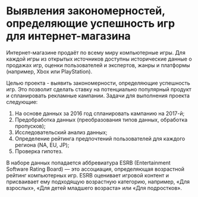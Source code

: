 # Выявления закономерностей, определяющие успешность игр для интернет-магазина

Интернет-магазине продаёт по всему миру компьютерные игры. Для каждой игры из открытых источников доступны исторические данные о продажах игр, оценки пользователей и экспертов, жанры и платформы (например, Xbox или PlayStation).

Целью проекта - выявить закономерности, определяющие успешность игр. Это позволит сделать ставку на потенциально популярный продукт и спланировать рекламные кампании.
Задачи для выполнения проекта следующие:
1. На основе данных за 2016 год спланировать кампанию на 2017-й;
2. Предобработка данных (преобразования типов данных, обработка пропусков);
3. Исследовательский анализ данных;
4. Определение рейтинга предпочтений пользователей для каждого региона (NA, EU, JP);
5. Проверка гипотез.

В наборе данных попадается аббревиатура ESRB (Entertainment Software Rating Board) — это ассоциация, определяющая возрастной рейтинг компьютерных игр. ESRB оценивает игровой контент и присваивает ему подходящую возрастную категорию, например, «Для взрослых», «Для детей младшего возраста» или «Для подростков».